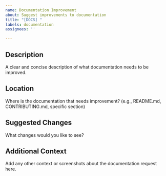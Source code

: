 ```yaml
---
name: Documentation Improvement
about: Suggest improvements to documentation
title: "[DOCS] "
labels: documentation
assignees: ''

---
```


## Description
A clear and concise description of what documentation needs to be improved.

## Location
Where is the documentation that needs improvement? (e.g., README.md, CONTRIBUTING.md, specific section)

## Suggested Changes
What changes would you like to see?

## Additional Context
Add any other context or screenshots about the documentation request here.
